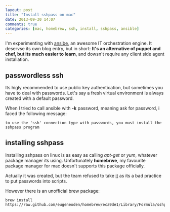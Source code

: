 ```yaml
---
layout: post
title: "Install sshpass on mac"
date: 2013-09-30 14:07
comments: true
categories: [mac, homebrew, ssh, install, sshpass, ansible]
---
```


I'm experimenting with [ansibe](http://www.ansibleworks.com/), an awesome IT orchestration engine. It deservse its own blog entry, but in short: **It's an alternative of puppet and chef, but its much easier to learn**, and dowsn't require any client side agent installation.

## passwordless ssh

Its higly recommended to use public key authentication, but sometimes you have to deal with passwords. Let's say a fresh virtual environment is always created with a default password.

When I tried to call ansible with **-k** password, meaning ask for password, i faced the following message:

```
to use the 'ssh' connection type with passwords, you must install the sshpass program
```

## installing sshpass

Installing sshpass on linux is as easy as calling *apt-get* or *yum*, whatever package manager its using. Unfortunately **homebrwe**, my favourite package manager for mac doesn't supports this package officially.

Actually it was created, but the team refused to take [it](https://github.com/mxcl/homebrew/pull/9577) as its a bad practice to put passwords into scripts.

However there is an unofficial brew package:

```
brew install https://raw.github.com/eugeneoden/homebrew/eca9de1/Library/Formula/sshpass.rb
```
